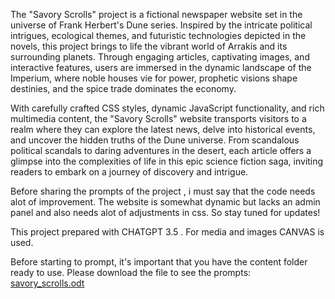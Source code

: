 
The "Savory Scrolls" project is a fictional newspaper website set in the universe of Frank Herbert's Dune series. Inspired by the intricate political intrigues, ecological themes, and futuristic technologies depicted in the novels, this project brings to life the vibrant world of Arrakis and its surrounding planets. Through engaging articles, captivating images, and interactive features, users are immersed in the dynamic landscape of the Imperium, where noble houses vie for power, prophetic visions shape destinies, and the spice trade dominates the economy.

With carefully crafted CSS styles, dynamic JavaScript functionality, and rich multimedia content, the "Savory Scrolls" website transports visitors to a realm where they can explore the latest news, delve into historical events, and uncover the hidden truths of the Dune universe. From scandalous political scandals to daring adventures in the desert, each article offers a glimpse into the complexities of life in this epic science fiction saga, inviting readers to embark on a journey of discovery and intrigue.

Before sharing the prompts of the project , i must say that the code needs alot of improvement. The website is somewhat dynamic but lacks an admin panel and also needs alot of adjustments in css. So stay tuned for updates!

This project prepared with CHATGPT 3.5 . For media and images CANVAS  is used.

Before starting to prompt, it's important that you have the content folder ready to use.
Please download the file to see the prompts: [savory_scrolls.odt](https://github.com/bylachrimae/dune/files/14746782/savory_scrolls.odt)

